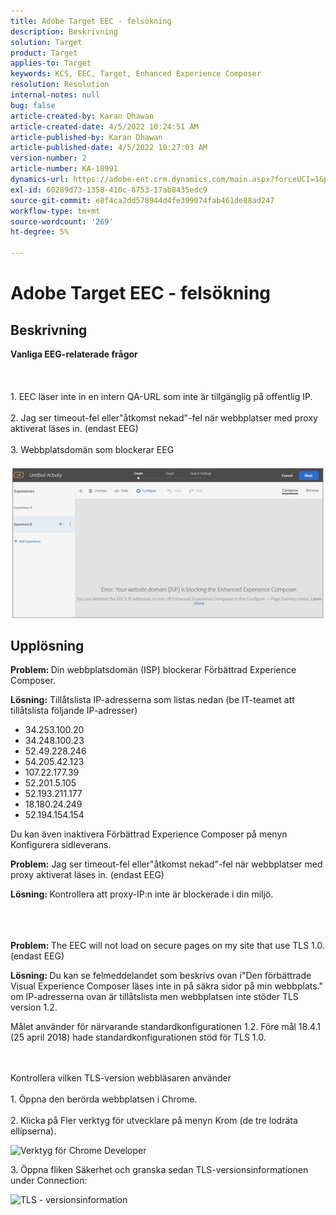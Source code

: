 ```yaml
---
title: Adobe Target EEC - felsökning
description: Beskrivning
solution: Target
product: Target
applies-to: Target
keywords: KCS, EEC, Target, Enhanced Experience Composer
resolution: Resolution
internal-notes: null
bug: false
article-created-by: Karan Dhawan
article-created-date: 4/5/2022 10:24:51 AM
article-published-by: Karan Dhawan
article-published-date: 4/5/2022 10:27:03 AM
version-number: 2
article-number: KA-18991
dynamics-url: https://adobe-ent.crm.dynamics.com/main.aspx?forceUCI=1&pagetype=entityrecord&etn=knowledgearticle&id=b7c7fe9c-cab4-ec11-983f-000d3a5d0d73
exl-id: 60289d73-1358-410c-8753-17ab8435edc9
source-git-commit: e8f4ca2dd578944d4fe399074fab461de88ad247
workflow-type: tm+mt
source-wordcount: '269'
ht-degree: 5%

---
```


# Adobe Target EEC - felsökning

## Beskrivning

<b>Vanliga EEG-relaterade frågor</b><br><br> <br><br>1. EEC läser inte in en intern QA-URL som inte är tillgänglig på offentlig IP.<br><br>2. Jag ser timeout-fel eller&quot;åtkomst nekad&quot;-fel när webbplatser med proxy aktiverat läses in. (endast EEG)<br><br>3. Webbplatsdomän som blockerar EEG<br><br>![](assets/___b9c7fe9c-cab4-ec11-983f-000d3a5d0d73___.png)

## Upplösning


<b>Problem: </b>Din webbplatsdomän (ISP) blockerar Förbättrad Experience Composer.

<b>Lösning:</b> Tillåtslista IP-adresserna som listas nedan (be IT-teamet att tillåtslista följande IP-adresser)



- 34.253.100.20
- 34.248.100.23
- 52.49.228.246
- 54.205.42.123
- 107.22.177.39
- 52.201.5.105
- 52.193.211.177
- 18.180.24.249
- 52.194.154.154


Du kan även inaktivera Förbättrad Experience Composer på menyn Konfigurera sidleverans.





<b>Problem:</b> Jag ser timeout-fel eller&quot;åtkomst nekad&quot;-fel när webbplatser med proxy aktiverat läses in. (endast EEG)

<b>Lösning: </b>Kontrollera att proxy-IP:n inte är blockerade i din miljö.
<br><br> <br><br>


<b>Problem: </b>The EEC will not load on secure pages on my site that use TLS 1.0. (endast EEG)

<b>Lösning: </b>Du kan se felmeddelandet som beskrivs ovan i&quot;Den förbättrade Visual Experience Composer läses inte in på säkra sidor på min webbplats.&quot; om IP-adresserna ovan är tillåtslista men webbplatsen inte stöder TLS version 1.2.

Målet använder för närvarande standardkonfigurationen 1.2. Före mål 18.4.1 (25 april 2018) hade standardkonfigurationen stöd för TLS 1.0.


<br><br>Kontrollera vilken TLS-version webbläsaren använder<br><br>1. Öppna den berörda webbplatsen i Chrome.<br><br>2.<b> </b>Klicka på Fler verktyg för utvecklare på menyn Krom (de tre lodräta ellipserna).


![Verktyg för Chrome Developer](https://experienceleague.adobe.com/docs/target/assets/chrome-developer-tools.png?lang=en)

3. Öppna fliken Säkerhet och granska sedan TLS-versionsinformationen under Connection:

![TLS - versionsinformation](https://experienceleague.adobe.com/docs/target/assets/chrome-tls-version.png?lang=en)
